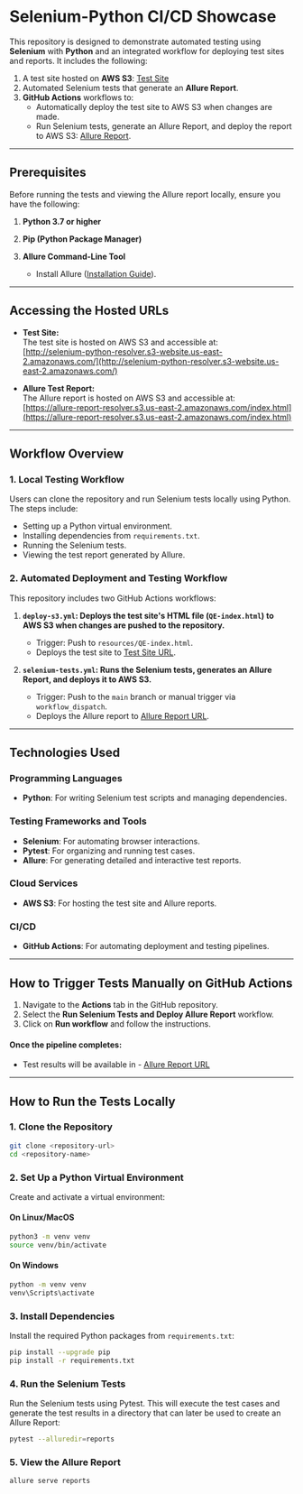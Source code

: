 # Selenium-Python CI/CD Showcase

This repository is designed to demonstrate automated testing using **Selenium** with **Python** and an integrated workflow for deploying test sites and reports. It includes the following:

1. A test site hosted on **AWS S3**: [Test Site](http://selenium-python-resolver.s3-website.us-east-2.amazonaws.com/)
2. Automated Selenium tests that generate an **Allure Report**.
3. **GitHub Actions** workflows to:
   - Automatically deploy the test site to AWS S3 when changes are made.
   - Run Selenium tests, generate an Allure Report, and deploy the report to AWS S3: [Allure Report](https://allure-report-resolver.s3.us-east-2.amazonaws.com/index.html).

---

## **Prerequisites**

Before running the tests and viewing the Allure report locally, ensure you have the following:

1. **Python 3.7 or higher**

2. **Pip (Python Package Manager)**  

3. **Allure Command-Line Tool**  
   - Install Allure ([Installation Guide](https://allurereport.org/docs/install/)).  

---

## Accessing the Hosted URLs

- **Test Site:**  
  The test site is hosted on AWS S3 and accessible at:  
  [http://selenium-python-resolver.s3-website.us-east-2.amazonaws.com/](http://selenium-python-resolver.s3-website.us-east-2.amazonaws.com/)

- **Allure Test Report:**  
  The Allure report is hosted on AWS S3 and accessible at:  
  [https://allure-report-resolver.s3.us-east-2.amazonaws.com/index.html](https://allure-report-resolver.s3.us-east-2.amazonaws.com/index.html)

---

## **Workflow Overview**

### **1. Local Testing Workflow**
Users can clone the repository and run Selenium tests locally using Python. The steps include:
- Setting up a Python virtual environment.
- Installing dependencies from `requirements.txt`.
- Running the Selenium tests.
- Viewing the test report generated by Allure.

### **2. Automated Deployment and Testing Workflow**
This repository includes two GitHub Actions workflows:
1. **`deploy-s3.yml`: Deploys the test site's HTML file (`QE-index.html`) to AWS S3 when changes are pushed to the repository.**
   - Trigger: Push to `resources/QE-index.html`.
   - Deploys the test site to [Test Site URL](http://selenium-python-resolver.s3-website.us-east-2.amazonaws.com/).

2. **`selenium-tests.yml`: Runs the Selenium tests, generates an Allure Report, and deploys it to AWS S3.**
   - Trigger: Push to the `main` branch or manual trigger via `workflow_dispatch`.
   - Deploys the Allure report to [Allure Report URL](https://allure-report-resolver.s3.us-east-2.amazonaws.com/index.html).

---

## **Technologies Used**

### **Programming Languages**
- **Python**: For writing Selenium test scripts and managing dependencies.

### **Testing Frameworks and Tools**
- **Selenium**: For automating browser interactions.
- **Pytest**: For organizing and running test cases.
- **Allure**: For generating detailed and interactive test reports.

### **Cloud Services**
- **AWS S3**: For hosting the test site and Allure reports.

### **CI/CD**
- **GitHub Actions**: For automating deployment and testing pipelines.

---

## How to Trigger Tests Manually on GitHub Actions

1. Navigate to the **Actions** tab in the GitHub repository.
2. Select the **Run Selenium Tests and Deploy Allure Report** workflow.
3. Click on **Run workflow** and follow the instructions.

#### **Once the pipeline completes:**
- Test results will be available in - [Allure Report URL](https://allure-report-resolver.s3.us-east-2.amazonaws.com/index.html)

---

## **How to Run the Tests Locally**

### **1. Clone the Repository**
```bash
git clone <repository-url>
cd <repository-name>
```

### **2. Set Up a Python Virtual Environment**
Create and activate a virtual environment:

#### On Linux/MacOS
```bash
python3 -m venv venv
source venv/bin/activate
```

#### On Windows
```bash
python -m venv venv
venv\Scripts\activate
```

### **3. Install Dependencies**
Install the required Python packages from `requirements.txt`:

```bash
pip install --upgrade pip
pip install -r requirements.txt
```

### **4. Run the Selenium Tests**
Run the Selenium tests using Pytest. This will execute the test cases and generate the test results in a directory that can later be used to create an Allure Report:

```bash
pytest --alluredir=reports
```

### **5. View the Allure Report**

```bash
allure serve reports
```

